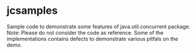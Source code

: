 # jcsamples
Sample code to demonstrate some features of java.util.concurrent package.
Note:
Please do not consider the code as reference. Some of the implementations contains defects to demonstrate various pitfals on the demo.
